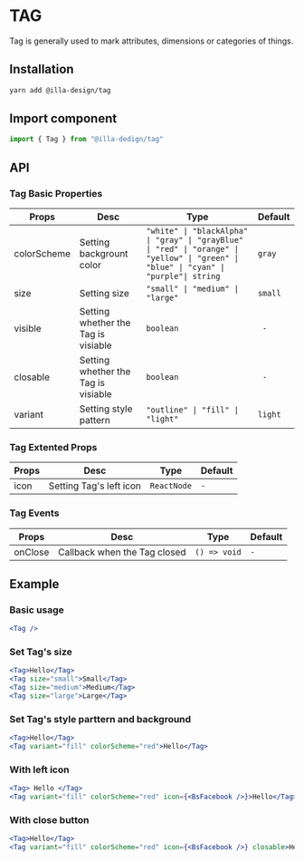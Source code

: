 # TAG

Tag is generally used to mark attributes, dimensions or categories of things.

## Installation

```bash
yarn add @illa-design/tag
```

## Import component

```jsx
import { Tag } from "@illa-dedign/tag"
```

## API

### Tag Basic Properties

| Props       | Desc                                | Type                                                         | Default   |
| ----------- | ----------------------------------- | ------------------------------------------------------------ | --------- |
| colorScheme | Setting backgrount color            | `"white" \| "blackAlpha" \| "gray" \| "grayBlue" \| "red" \| "orange" \| "yellow" \| "green" \| "blue" \| "cyan" \| "purple"\| string` | `gray`  |
| size        | Setting size                        | `"small" \| "medium" \| "large"`                             | `small` |
| visible     | Setting whether the Tag is visiable | `boolean`                                                    |` -`       |
| closable    | Setting whether the Tag is visiable | `boolean`                                                    |` -`       |
| variant     | Setting style pattern               | `"outline" \| "fill" \| "light"`                             | `light` |

### Tag Extented Props

| Props | Desc                    | Type      | Default |
| ----- | ----------------------- | --------- | ------- |
| icon  | Setting Tag's left icon | `ReactNode` | `-`       |

### Tag Events

| Props   | Desc                         | Type       | Default |
| ------- | ---------------------------- | ---------- | ------- |
| onClose | Callback when the Tag closed | `() => void` | `-`       |

## Example

### Basic usage

```jsx
<Tag />
```

### Set Tag's size

```jsx
<Tag>Hello</Tag>
<Tag size="small">Small</Tag>
<Tag size="medium">Medium</Tag>
<Tag size="large">Large</Tag>
```

### Set Tag's style parttern and background

```jsx
<Tag>Hello</Tag>
<Tag variant="fill" colorScheme="red">Hello</Tag>
```

### With left icon

```jsx
<Tag> Hello </Tag>
<Tag variant="fill" colorScheme="red" icon={<BsFacebook />}>Hello</Tag>
```

### With close button

```jsx
<Tag>Hello</Tag>
<Tag variant="fill" colorScheme="red" icon={<BsFacebook />} closable>Hello</Tag>
```
